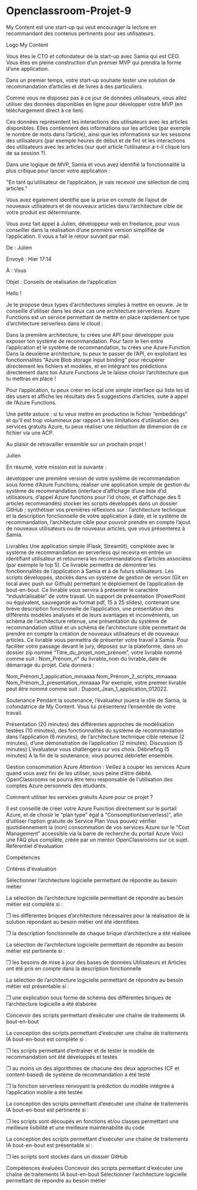 # Openclassroom-Projet-9

My Content est une start-up qui veut encourager la lecture en recommandant des contenus pertinents pour ses utilisateurs.

 

Logo My Content
 

Vous êtes le CTO et cofondateur de la start-up avec Samia qui est CEO. Vous êtes en pleine construction d’un premier MVP qui prendra la forme d’une application. 

Dans un premier temps, votre start-up souhaite tester une solution de recommandation d’articles et de livres à des particuliers.

Comme vous ne disposez pas à ce jour de données utilisateurs, vous allez utiliser des données disponibles en ligne pour développer votre MVP (en téléchargement direct à ce lien).

Ces données représentent les interactions des utilisateurs avec les articles disponibles. Elles contiennent des informations sur les articles (par exemple le nombre de mots dans l’article), ainsi que les informations sur les sessions des utilisateurs (par exemple heures de début et de fin) et les interactions des utilisateurs avec les articles (sur quel article l’utilisateur a-t-il cliqué lors de sa session ?).

Dans une logique de MVP, Samia et vous avez identifié la fonctionnalité la plus critique pour lancer votre application : 

"En tant qu’utilisateur de l’application, je vais recevoir une sélection de cinq articles."

Vous avez également identifié que la prise en compte de l’ajout de nouveaux utilisateurs et de nouveaux articles dans l’architecture cible de votre produit est déterminante.

Vous avez fait appel à Julien, développeur web en freelance, pour vous conseiller dans la réalisation d’une première version simplifiée de l’application. Il vous a fait le retour suivant par mail.

De : Julien

Envoyé : Hier 17:14

À : Vous 

Objet : Conseils de réalisation de l’application

Hello !

Je te propose deux types d’architectures simples à mettre en oeuvre. Je te conseille d’utiliser dans les deux cas une architecture serverless. Azure Functions est un service permettant de mettre en place rapidement ce type d’architecture serverless dans le cloud :

Dans la première architecture, tu crées une API pour développer puis exposer ton système de recommandation. Pour faire le lien entre l’application et le système de recommandation, tu crées une Azure Function
Dans la deuxième architecture, tu peux te passer de l’API, en exploitant les fonctionnalités “Azure Blob storage input binding” pour récupérer directement les fichiers et modèles, et en intégrant tes prédictions directement dans ton Azure Functions
Je te laisse choisir l’architecture que tu mettras en place !

Pour l’application, tu peux créer en local une simple interface qui liste les id des users et affiche les résultats des 5 suggestions d’articles, suite à appel de l’Azure Functions.

Une petite astuce : si tu veux mettre en production le fichier “embeddings” et qu’il est trop volumineux par rapport à tes limitations d’utilisation des services gratuits Azure, tu peux réaliser une réduction de dimension de ce fichier via une ACP.

Au plaisir de retravailler ensemble sur un prochain projet !

Julien

 

En résumé, votre mission est la suivante :

développer une première version de votre système de recommandation sous forme d’Azure Functions;
réaliser une application simple de gestion du système de recommandation (interface d’affichage d’une liste d’id utilisateurs, d’appel Azure functions pour l’id choisi, et d’affichage des 5 articles recommandés)
stocker les scripts développés dans un dossier GitHub ;
synthétiser vos premières réflexions sur :
l’architecture technique et la description fonctionnelle de votre application à date, et le système de recommandation,
l’architecture cible pour pouvoir prendre en compte l’ajout de nouveaux utilisateurs ou de nouveaux articles, que vous présenterez à Samia.
 

Livrables 
Une application simple (Flask, Streamlit), complétée avec le système de recommandation en serverless qui recevra en entrée un identifiant utilisateur et retournera les recommandations d’articles associées (par exemple le top 5).
Ce livrable permettra de démontrer les fonctionnalités de l’application à Samia et à de futurs utilisateurs.
Les scripts développés, stockés dans un système de gestion de version (Git en local avec push sur Github) permettant le déploiement de l’application de bout-en-bout.
Ce livrable vous servira à présenter le caractère “industrialisable” de votre travail.
Un support de présentation (PowerPoint ou équivalent, sauvegardé au format pdf, 15 à 25 slides), contenant une brève description fonctionnelle de l’application, une présentation des différents modèles analysés et de leurs avantages et inconvénients, un schéma de l’architecture retenue, une présentation du système de recommandation utilisé et un schéma de l’architecture cible permettant de prendre en compte la création de nouveaux utilisateurs et de nouveaux articles.
Ce livrable vous permettra de présenter votre travail à Samia.
Pour faciliter votre passage devant le jury, déposez sur la plateforme, dans un dossier zip nommé “Titre_du_projet_nom_prénom”, votre livrable nommé comme suit : Nom_Prénom_n° du livrable_nom du livrable_date de démarrage du projet. Cela donnera : 

Nom_Prénom_1_application_mmaaaa
Nom_Prénom_2_scripts_mmaaaa
Nom_Prénom_3_presentation_mmaaaa
Par exemple, votre premier livrable peut être nommé comme suit : Dupont_Jean_1_application_012022.

Soutenance
Pendant la soutenance, l’évaluateur jouera le rôle de Samia, la cofondatrice de My Content. Vous lui présenterez l’ensemble de votre travail. 

Présentation (20 minutes) 
des différentes approches de modélisation testées (10 minutes),
des fonctionnalités du système de recommandation dans l’application (6 minutes), 
de l’architecture technique cible retenue (2 minutes),
d’une démonstration de l’application (2 minutes).
Discussion (5 minutes)
L’évaluateur vous challengera sur vos choix. 
Débriefing (5 minutes)
À la fin de la soutenance, vous pourrez débriefer ensemble.
 

Gestion consommation Azure
Attention : Veillez à couper les services Azure quand vous avez fini de les utiliser, sous peine d’être débité. OpenClassrooms ne pourra être tenu responsable de l'utilisation des comptes Azure personnels des étudiants.

Comment utiliser les services gratuits Azure pour ce projet ?

Il est conseillé de créer votre Azure Function directement sur le portail Azure, et de choisir le “plan type” égal à “Consomption(serverless)”, afin d’utiliser l’option gratuite de Service Plan
Vous pouvez vérifier quotidiennement la (non) consommation de vos services Azure sur le “Cost Management” accessible via la barre de recherche du portail Azure
Voici une FAQ plus complète, créée par un mentor OpenClassrooms sur ce sujet.
Référentiel d'évaluation
 

Compétences

Critères d'évaluation

Sélectionner l’architecture logicielle permettant de répondre au besoin métier 

La sélection de l’architecture logicielle permettant de répondre au besoin métier est complète si :

❒ les différentes briques d’architecture nécessaires pour la réalisation de la solution répondant au besoin métier ont été identifiées 

❒ la description fonctionnelle de chaque brique d’architecture a été réalisée


La sélection de l’architecture logicielle permettant de répondre au besoin métier est pertinente si :

❒ les besoins de mise à jour des bases de données Utilisateurs et Articles ont été pris en compte dans la description fonctionnelle 


La sélection de l’architecture logicielle permettant de répondre au besoin métier est présentable si :

❒ une explication sous forme de schéma des différentes briques de l’architecture logicielle a été élaborée 

Concevoir des scripts permettant d’exécuter une chaîne de traitements IA bout-en-bout

La conception des scripts permettant d’exécuter une chaîne de traitements IA bout-en-bout est complète si :

❒ les scripts permettant d’entraîner et de tester le modèle de recommandation ont été développés et testés

❒ au moins un des algorithmes de chacune des deux approches (CF et content-based) de système de recommandation a été testé

❒ la fonction serverless renvoyant la prédiction du modèle intégrée à l’application mobile a été testée


La conception des scripts permettant d’exécuter une chaîne de traitements IA bout-en-bout est pertinente si :

❒ les scripts sont découpés en fonctions et/ou classes permettant une meilleure lisibilité et une meilleure maintenabilité du code


La conception des scripts permettant d’exécuter une chaîne de traitements IA bout-en-bout est présentable si :

❒ les scripts sont stockés dans un dossier GitHub

Compétences évaluées
Concevoir des scripts permettant d’exécuter une chaîne de traitements IA bout-en-bout
Sélectionner l’architecture logicielle permettant de répondre au besoin métier
